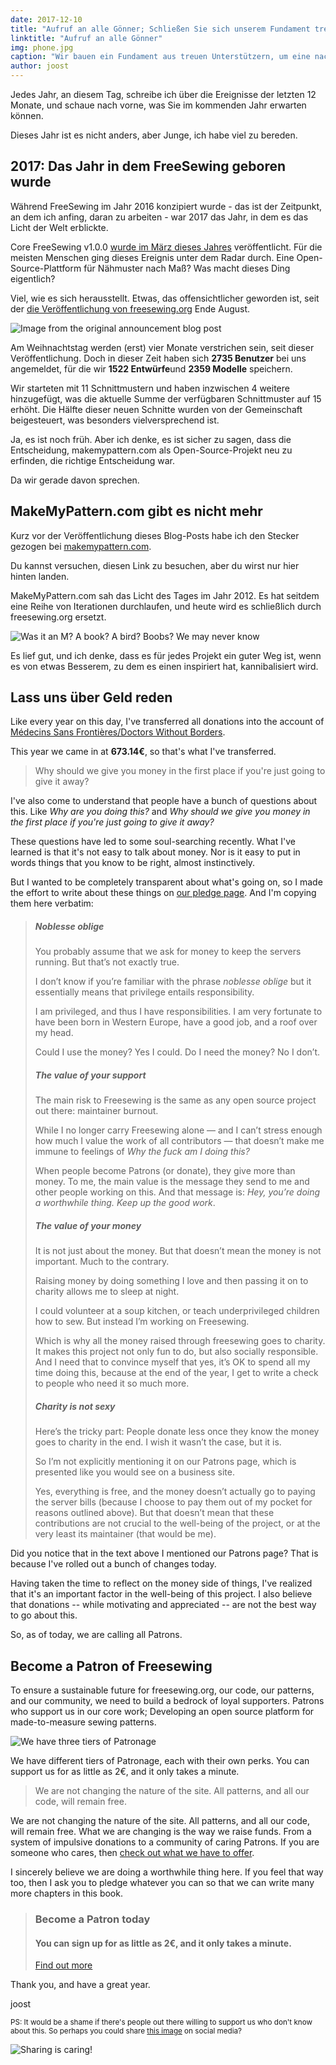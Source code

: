 ```yaml
---
date: 2017-12-10
title: "Aufruf an alle Gönner; Schließen Sie sich unserem Fundament treuer Unterstützer an."
linktitle: "Aufruf an alle Gönner"
img: phone.jpg
caption: "Wir bauen ein Fundament aus treuen Unterstützern, um eine nachhaltige Zukunft für freesewing.org, unseren Code, unsere Schnittmuster und unsere Community zu sichern."
author: joost
---
```


Jedes Jahr, an diesem Tag, schreibe ich über die Ereignisse der letzten 12 Monate, und schaue nach vorne, was Sie im kommenden Jahr erwarten können.

Dieses Jahr ist es nicht anders, aber Junge, ich habe viel zu bereden.

## 2017: Das Jahr in dem FreeSewing geboren wurde

Während FreeSewing im Jahr 2016 konzipiert wurde - das ist der Zeitpunkt, an dem ich anfing, daran zu arbeiten - war 2017 das Jahr, in dem es das Licht der Welt erblickte.

Core FreeSewing v1.0.0 [wurde im März dieses Jahres](/blog/announcing-freesewing/) veröffentlicht. Für die meisten Menschen ging dieses Ereignis unter dem Radar durch. Eine Open-Source-Plattform für Nähmuster nach Maß? Was macht dieses Ding eigentlich?

Viel, wie es sich herausstellt. Etwas, das offensichtlicher geworden ist, seit der [die Veröffentlichung von freesewing.org](/blog/open-for-business/) Ende August.

![Image from the original announcement blog post](open.jpg)

Am Weihnachtstag werden (erst) vier Monate verstrichen sein, seit dieser Veröffentlichung. Doch in dieser Zeit haben sich **2735 Benutzer** bei uns angemeldet, für die wir **1522 Entwürfe**und **2359 Modelle** speichern.

Wir starteten mit 11 Schnittmustern und haben inzwischen 4 weitere hinzugefügt, was die aktuelle Summe der verfügbaren Schnittmuster auf 15 erhöht. Die Hälfte dieser neuen Schnitte wurden von der Gemeinschaft beigesteuert, was besonders vielversprechend ist.

Ja, es ist noch früh. Aber ich denke, es ist sicher zu sagen, dass die Entscheidung, makemypattern.com als Open-Source-Projekt neu zu erfinden, die richtige Entscheidung war.

Da wir gerade davon sprechen.

## MakeMyPattern.com gibt es nicht mehr
Kurz vor der Veröffentlichung dieses Blog-Posts habe ich den Stecker gezogen bei [makemypattern.com](https://makemypattern.com/).

Du kannst versuchen, diesen Link zu besuchen, aber du wirst nur hier hinten landen.

MakeMyPattern.com sah das Licht des Tages im Jahr 2012. Es hat seitdem eine Reihe von Iterationen durchlaufen, und heute wird es schließlich durch freesewing.org ersetzt.

![Was it an M? A book? A bird? Boobs? We may never know](mmp.png)

Es lief gut, und ich denke, dass es für jedes Projekt ein guter Weg ist, wenn es von etwas Besserem, zu dem es einen inspiriert hat, kannibalisiert wird.

## Lass uns über Geld reden
Like every year on this day, I've transferred all donations into the account of [Médecins Sans Frontières/Doctors Without Borders](http://www.msf.org/).

This year we came in at **673.14€**, so that's what I've transferred.

> Why should we give you money in the first place if you're just going to give it away?

I've also come to understand that people have a bunch of questions about this. Like *Why are you doing this?* and *Why should we give you money in the first place if you're just going to give it away?*

These questions have led to some soul-searching recently. What I've learned is that it's not easy to talk about money. Nor is it easy to put in words things that you know to be right, almost instinctively.

But I wanted to be completely transparent about what's going on, so I made the effort to write about these things on [our pledge page](/about/pledge). And I'm copying them here verbatim:

> ##### Noblesse oblige
> 
> You probably assume that we ask for money to keep the servers running. But that’s not exactly true.
> 
> I don’t know if you’re familiar with the phrase *noblesse oblige* but it essentially means that privilege entails responsibility.
> 
> I am privileged, and thus I have responsibilities. I am very fortunate to have been born in Western Europe, have a good job, and a roof over my head.
> 
> Could I use the money? Yes I could. Do I need the money? No I don’t.
> 
> ##### The value of your support
> 
> The main risk to Freesewing is the same as any open source project out there: maintainer burnout.
> 
> While I no longer carry Freesewing alone — and I can’t stress enough how much I value the work of all contributors — that doesn’t make me immune to feelings of *Why the fuck am I doing this?*
> 
> When people become Patrons (or donate), they give more than money. To me, the main value is the message they send to me and other people working on this. And that message is: *Hey, you’re doing a worthwhile thing. Keep up the good work*.
> 
> ##### The value of your money
> 
> It is not just about the money. But that doesn’t mean the money is not important. Much to the contrary.
> 
> Raising money by doing something I love and then passing it on to charity allows me to sleep at night.
> 
> I could volunteer at a soup kitchen, or teach underprivileged children how to sew. But instead I’m working on Freesewing.
> 
> Which is why all the money raised through freesewing goes to charity. It makes this project not only fun to do, but also socially responsible. And I need that to convince myself that yes, it’s OK to spend all my time doing this, because at the end of the year, I get to write a check to people who need it so much more.
> 
> ##### Charity is not sexy
> 
> Here’s the tricky part: People donate less once they know the money goes to charity in the end. I wish it wasn’t the case, but it is.
> 
> So I’m not explicitly mentioning it on our Patrons page, which is presented like you would see on a business site.
> 
> Yes, everything is free, and the money doesn’t actually go to paying the server bills (because I choose to pay them out of my pocket for reasons outlined above). But that doesn’t mean that these contributions are not crucial to the well-being of the project, or at the very least its maintainer (that would be me).

Did you notice that in the text above I mentioned our Patrons page? That is because I've rolled out a bunch of changes today.

Having taken the time to reflect on the money side of things, I've realized that it's an important factor in the well-being of this project. I also believe that donations -- while motivating and appreciated -- are not the best way to go about this.

So, as of today, we are calling all Patrons.

## Become a Patron of Freesewing

To ensure a sustainable future for freesewing.org, our code, our patterns, and our community, we need to build a bedrock of loyal supporters. Patrons who support us in our core work; Developing an open source platform for made-to-measure sewing patterns.

![We have three tiers of Patronage](patron-medals.jpg)

We have different tiers of Patronage, each with their own perks. You can support us for as little as 2€, and it only takes a minute.

> We are not changing the nature of the site. All patterns, and all our code, will remain free.

We are not changing the nature of the site. All patterns, and all our code, will remain free. What we are changing is the way we raise funds. From a system of impulsive donations to a community of caring Patrons. If you are someone who cares, then [check out what we have to offer](/patrons/join).

I sincerely believe we are doing a worthwhile thing here. If you feel that way too, then I ask you to pledge whatever you can so that we can write many more chapters in this book.

> ### Become a Patron today
> 
> #### You can sign up for as little as 2€, and it only takes a minute.
> 
> [Find out more](/patrons/join)

Thank you, and have a great year.

joost

<small>PS: It would be a shame if there's people out there willing to support us who don't know about this. 
So perhaps you could share [this image](patrons-ig.png) on social media? <i class="fa fa-arrow-down" aria-hidden="true"></i></small>

![Sharing is caring!](patrons-ig.png)

